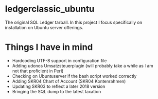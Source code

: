 # ledgerclassic_ubuntu
The original SQL Ledger tarball. In this project I focus specifically on installation on Ubuntu server offerings.

# Things I have in mind

* Hardcoding UTF-8 support in configuration file
* Adding udonos Umsatzsteuerplugin (will probably take a while as I am not that proficient in Perl)
* Checking on Ubuntuserver if the bash script worked correctly
* Adding SKR04 Chart of Account (SKR04 Kontenrahmen)
* Updating SKR03 to reflect a later 2018 version
* Bringing the SQL dump to the latest taxation
